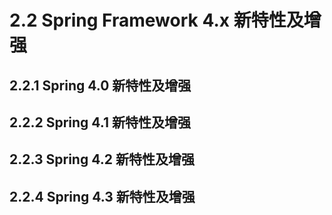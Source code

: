 # 2.2 Spring Framework 4.x 新特性及增强

## 2.2.1 Spring 4.0 新特性及增强

## 2.2.2 Spring 4.1 新特性及增强

## 2.2.3 Spring 4.2 新特性及增强

## 2.2.4 Spring 4.3 新特性及增强
